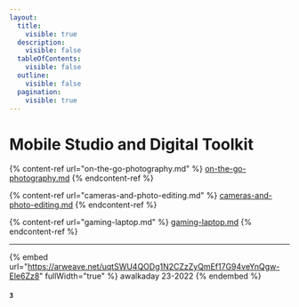 ```yaml
---
layout:
  title:
    visible: true
  description:
    visible: false
  tableOfContents:
    visible: false
  outline:
    visible: false
  pagination:
    visible: true
---
```


# Mobile Studio and Digital Toolkit

{% content-ref url="on-the-go-photography.md" %}
[on-the-go-photography.md](on-the-go-photography.md)
{% endcontent-ref %}

{% content-ref url="cameras-and-photo-editing.md" %}
[cameras-and-photo-editing.md](cameras-and-photo-editing.md)
{% endcontent-ref %}

{% content-ref url="gaming-laptop.md" %}
[gaming-laptop.md](gaming-laptop.md)
{% endcontent-ref %}



***



{% embed url="https://arweave.net/uqtSWU4QODg1N2CZzZyQmEf17G94veYnQgw-Ele6Zz8" fullWidth="true" %}
awalkaday 23-2022
{% endembed %}



#### `3`
